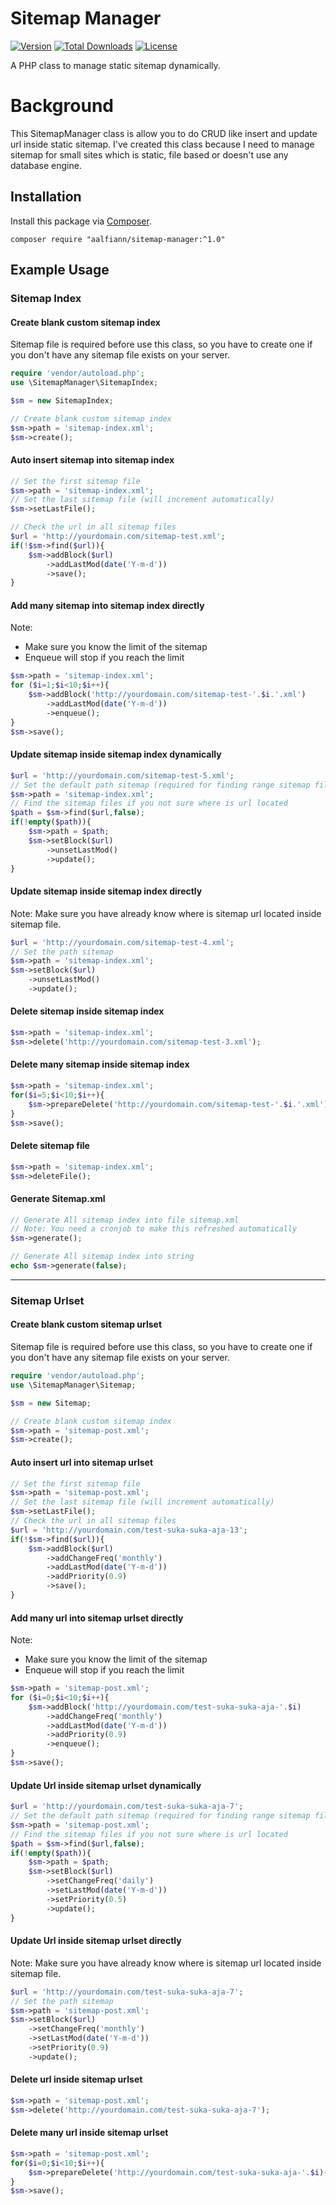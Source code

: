 # Sitemap Manager

[![Version](https://img.shields.io/badge/dev-1.0.0-red.svg)](https://github.com/aalfiann/sitemap-manager)
[![Total Downloads](https://poser.pugx.org/aalfiann/sitemap-manager/downloads)](https://packagist.org/packages/aalfiann/sitemap-manager)
[![License](https://poser.pugx.org/aalfiann/sitemap-manager/license)](https://github.com/aalfiann/sitemap-manager/blob/HEAD/LICENSE.md)

A PHP class to manage static sitemap dynamically.

# Background
This SitemapManager class is allow you to do CRUD like insert and update url inside static sitemap. I've created this class because I need to manage sitemap for small sites which is static, file based or doesn't use any database engine. 

## Installation

Install this package via [Composer](https://getcomposer.org/).
```
composer require "aalfiann/sitemap-manager:^1.0"
```


## Example Usage

### Sitemap Index

#### Create blank custom sitemap index
Sitemap file is required before use this class, so you have to create one if you don't have any sitemap file exists on your server.
```php
require 'vendor/autoload.php';
use \SitemapManager\SitemapIndex;

$sm = new SitemapIndex;

// Create blank custom sitemap index
$sm->path = 'sitemap-index.xml';
$sm->create();
```

#### Auto insert sitemap into sitemap index

```php
// Set the first sitemap file
$sm->path = 'sitemap-index.xml';
// Set the last sitemap file (will increment automatically)
$sm->setLastFile();

// Check the url in all sitemap files
$url = 'http://yourdomain.com/sitemap-test.xml';
if(!$sm->find($url)){
    $sm->addBlock($url)
        ->addLastMod(date('Y-m-d'))
        ->save();
}
```

#### Add many sitemap into sitemap index directly
Note:  
 - Make sure you know the limit of the sitemap
 - Enqueue will stop if you reach the limit
```php
$sm->path = 'sitemap-index.xml';
for ($i=1;$i<10;$i++){
    $sm->addBlock('http://yourdomain.com/sitemap-test-'.$i.'.xml')
        ->addLastMod(date('Y-m-d'))
        ->enqueue();
}
$sm->save();
```

#### Update sitemap inside sitemap index dynamically
```php
$url = 'http://yourdomain.com/sitemap-test-5.xml';
// Set the default path sitemap (required for finding range sitemap files)
$sm->path = 'sitemap-index.xml';
// Find the sitemap files if you not sure where is url located
$path = $sm->find($url,false);
if(!empty($path)){
    $sm->path = $path;
    $sm->setBlock($url)
        ->unsetLastMod()
        ->update();
}
```

#### Update sitemap inside sitemap index directly
Note: Make sure you have already know where is sitemap url located inside sitemap file.
```php
$url = 'http://yourdomain.com/sitemap-test-4.xml';
// Set the path sitemap
$sm->path = 'sitemap-index.xml';
$sm->setBlock($url)
    ->unsetLastMod()
    ->update();
```

#### Delete sitemap inside sitemap index
```php
$sm->path = 'sitemap-index.xml';
$sm->delete('http://yourdomain.com/sitemap-test-3.xml');
```

#### Delete many sitemap inside sitemap index
```php
$sm->path = 'sitemap-index.xml';
for($i=5;$i<10;$i++){
    $sm->prepareDelete('http://yourdomain.com/sitemap-test-'.$i.'.xml')->enqueue();
}
$sm->save();
```

#### Delete sitemap file
```php
$sm->path = 'sitemap-index.xml';
$sm->deleteFile();
```

#### Generate Sitemap.xml
```php
// Generate All sitemap index into file sitemap.xml
// Note: You need a cronjob to make this refreshed automatically
$sm->generate();

// Generate All sitemap index into string
echo $sm->generate(false);
```

---

### Sitemap Urlset

#### Create blank custom sitemap urlset
Sitemap file is required before use this class, so you have to create one if you don't have any sitemap file exists on your server.
```php
require 'vendor/autoload.php';
use \SitemapManager\Sitemap;

$sm = new Sitemap;

// Create blank custom sitemap index
$sm->path = 'sitemap-post.xml';
$sm->create();
```

#### Auto insert url into sitemap urlset
```php
// Set the first sitemap file
$sm->path = 'sitemap-post.xml';
// Set the last sitemap file (will increment automatically)
$sm->setLastFile();
// Check the url in all sitemap files
$url = 'http://yourdomain.com/test-suka-suka-aja-13';
if(!$sm->find($url)){
    $sm->addBlock($url)
        ->addChangeFreq('monthly')
        ->addLastMod(date('Y-m-d'))
        ->addPriority(0.9)
        ->save();
}
```

#### Add many url into sitemap urlset directly
Note:  
 - Make sure you know the limit of the sitemap
 - Enqueue will stop if you reach the limit
```php
$sm->path = 'sitemap-post.xml';
for ($i=0;$i<10;$i++){
    $sm->addBlock('http://yourdomain.com/test-suka-suka-aja-'.$i)
        ->addChangeFreq('monthly')
        ->addLastMod(date('Y-m-d'))
        ->addPriority(0.9)
        ->enqueue();
}
$sm->save();
```

#### Update Url inside sitemap urlset dynamically
```php
$url = 'http://yourdomain.com/test-suka-suka-aja-7';
// Set the default path sitemap (required for finding range sitemap files)
$sm->path = 'sitemap-post.xml';
// Find the sitemap files if you not sure where is url located
$path = $sm->find($url,false);
if(!empty($path)){
    $sm->path = $path;
    $sm->setBlock($url)
        ->setChangeFreq('daily')
        ->setLastMod(date('Y-m-d'))
        ->setPriority(0.5)
        ->update();
}
```

#### Update Url inside sitemap urlset directly
Note: Make sure you have already know where is sitemap url located inside sitemap file.
```php
$url = 'http://yourdomain.com/test-suka-suka-aja-7';
// Set the path sitemap
$sm->path = 'sitemap-post.xml';
$sm->setBlock($url)
    ->setChangeFreq('monthly')
    ->setLastMod(date('Y-m-d'))
    ->setPriority(0.9)
    ->update();
```

#### Delete url inside sitemap urlset
```php
$sm->path = 'sitemap-post.xml';
$sm->delete('http://yourdomain.com/test-suka-suka-aja-7');
```

#### Delete many url inside sitemap urlset
```php
$sm->path = 'sitemap-post.xml';
for($i=0;$i<10;$i++){
    $sm->prepareDelete('http://yourdomain.com/test-suka-suka-aja-'.$i)->enqueue();
}
$sm->save();
```